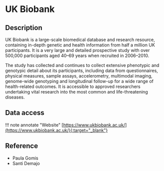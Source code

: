 # UK Biobank

## Description
UK Biobank is a large-scale biomedical database and research resource, containing in-depth genetic and health information from half a million UK participants. 
It is a very large and detailed prospective study with over 500,000 participants aged 40–69 years when recruited in 2006–2010.

The study has collected and continues to collect extensive phenotypic and genotypic detail about its participants, including data from questionnaires, physical measures, sample assays, accelerometry, multimodal imaging, genome-wide genotyping and longitudinal follow-up for a wide range of health-related outcomes.
It is accessible to approved researchers undertaking vital research into the most common and life-threatening diseases. <br/>

## Data access

!!! note annotate "Website" 
	[https://www.ukbiobank.ac.uk/](https://www.ukbiobank.ac.uk/){:target="_blank"}

## Reference
- Paula Gomis 
- Santi Demajo
